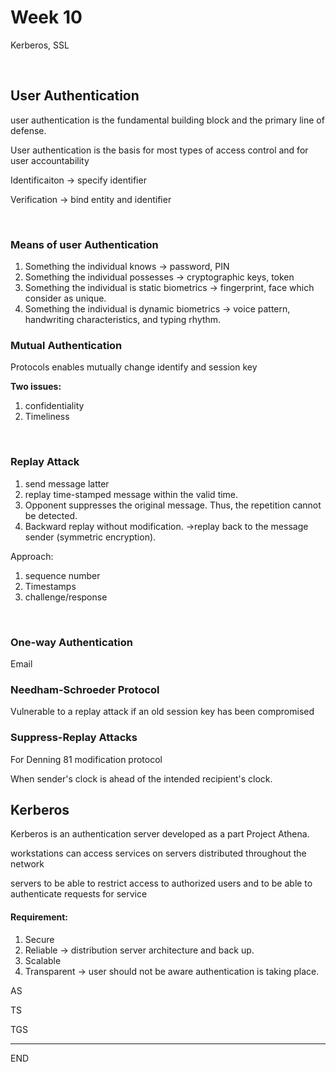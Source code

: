 # Week 10

Kerberos, SSL

<br />

## User Authentication

user authentication is the fundamental building block and the primary line of defense. 

User authentication is the basis for most types of access control and for user accountability

Identificaiton -> specify identifier

Verification -> bind entity and identifier

<br />

### Means of user Authentication

1. Something the individual knows -> password, PIN
2. Something the individual possesses -> cryptographic keys, token
3. Something the individual is static biometrics -> fingerprint, face which consider as unique.
4. Something the individual is dynamic biometrics -> voice pattern, handwriting characteristics, and typing rhythm.

<be />

### Mutual Authentication

Protocols enables mutually change identify and session key

**Two issues:** 

1. confidentiality
2. Timeliness

<br />

### Replay Attack

1. send message latter
2. replay time-stamped message within the valid time.
3. Opponent suppresses the original message. Thus, the repetition cannot be detected.
4. Backward replay without modification. ->replay back to the message sender (symmetric encryption).

Approach:

1. sequence number
2. Timestamps
3. challenge/response

<br />

### One-way Authentication

Email

### Needham-Schroeder Protocol

Vulnerable to a replay attack if an old session key has been compromised



### Suppress-Replay Attacks

For Denning 81 modification protocol

When sender's clock is ahead of the intended recipient's clock.





## Kerberos

Kerberos is an authentication server developed as a part Project Athena.

workstations can access services on servers distributed throughout the network

servers to be able to restrict access to authorized users and to be able to authenticate requests for service

#### Requirement:

1. Secure
2. Reliable -> distribution server architecture and back up. 
3. Scalable
4. Transparent -> user should not be aware authentication is taking place.



AS

TS

TGS





---

END

